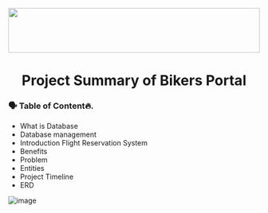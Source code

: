 <p align="center">
        <img src="https://user-images.githubusercontent.com/73386961/197333358-235dce74-e6fb-45a0-97e7-cd2f694bc801.png" height="90" width="100%" >
</p>

<h1 align="center"> Project Summary of Bikers Portal</h1>

### 🗣 Table of Content🔥.
- What is Database
- Database management
- Introduction Flight Reservation System
- Benefits
- Problem	
- Entities
- Project Timeline
- ERD



![image](https://user-images.githubusercontent.com/73386961/197333358-235dce74-e6fb-45a0-97e7-cd2f694bc801.png)
